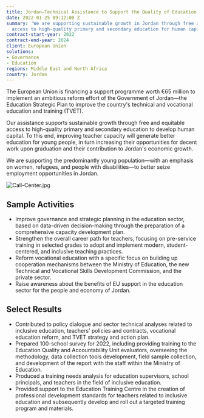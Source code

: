 ```yaml
---
title: Jordan—Technical Assistance to Support the Quality of Education and TVET
date: 2022-01-25 09:12:00 Z
summary: 'We are supporting sustainable growth in Jordan through free and equitable
  access to high-quality primary and secondary education for human capital development. '
contract-start-year: 2022
contract-end-year: 2024
client: European Union
solutions:
- Governance
- Education
regions: Middle East and North Africa
country: Jordan
---
```


The European Union is financing a support programme worth €65 million to implement an ambitious reform effort of the Government of Jordan—the Education Strategic Plan to improve the country's technical and vocational education and training (TVET).

Our assistance supports sustainable growth through free and equitable access to high-quality primary and secondary education to develop human capital. To this end, improving teacher capacity will generate better education for young people, in turn increasing their opportunities for decent work upon graduation and their contribution to Jordan's economic growth.

We are supporting the predominantly young population—with an emphasis on women, refugees, and people with disabilities—to better seize employment opportunities in Jordan.

![Call-Center.jpg](/uploads/Call-Center.jpg)

## Sample Activities

* Improve governance and strategic planning in the education sector, based on data-driven decision-making through the preparation of a comprehensive capacity development plan.
* Strengthen the overall career path for teachers, focusing on pre-service training in selected grades to adopt and implement modern, student-centered, and inclusive teaching practices.
* Reform vocational education with a specific focus on building up cooperation mechanisms between the Ministry of Education, the new Technical and Vocational Skills Development Commission, and the private sector.
* Raise awareness about the benefits of EU support in the education sector for the people and economy of Jordan.

## Select Results

* Contributed to policy dialogue and sector technical analyses related to inclusive education, teachers’ policies and contracts, vocational education reform, and TVET strategy and action plan.
* Prepared 100-school survey for 2022, including providing training to the Education Quality and Accountability Unit evaluators, overseeing the methodology, data collection tools development, field sample collection, and development of the report with the staff within the Ministry of Education.
* Produced a training needs analysis for education supervisors, school principals, and teachers in the field of inclusive education.
* Provided support to the Education Training Centre in the creation of professional development standards for teachers related to inclusive education and subsequently develop and roll out a targeted training program and materials.
